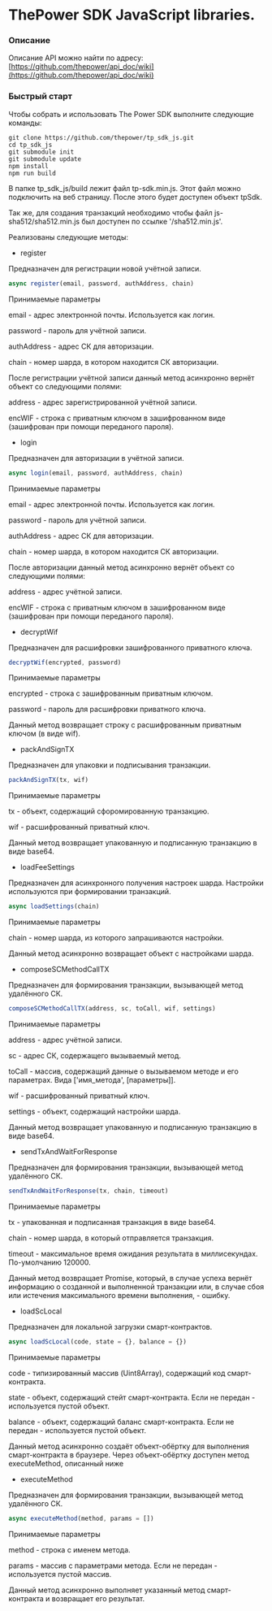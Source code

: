 # ThePower SDK JavaScript libraries.

### Описание

Описание API можно найти по адресу: [https://github.com/thepower/api_doc/wiki](https://github.com/thepower/api_doc/wiki)

### Быстрый старт

Чтобы собрать и использовать The Power SDK выполните следующие команды:

```
git clone https://github.com/thepower/tp_sdk_js.git
cd tp_sdk_js
git submodule init
git submodule update
npm install
npm run build
```

В папке tp_sdk_js/build лежит файл tp-sdk.min.js. Этот файл можно подключить на веб страницу.
После этого будет доступен объект tpSdk.

Так же, для создания транзакций необходимо чтобы файл js-sha512/sha512.min.js был доступен по ссылке '/sha512.min.js'.

Реализованы следующие методы:

- register

Предназначен для регистрации новой учётной записи.

```js
async register(email, password, authAddress, chain)
```

Принимаемые параметры

email - адрес электронной почты. Используется как логин.

password - пароль для учётной записи.

authAddress - адрес СК для авторизации.

chain - номер шарда, в котором находится СК авторизации.

После регистрации учётной записи данный метод асинхронно вернёт объект со следующими полями:

address - адрес зарегистрированной учётной записи.

encWIF - строка с приватным ключом в зашифрованном виде (зашифрован при помощи переданого пароля). 

- login

Предназначен для авторизации в учётной записи.

```js
async login(email, password, authAddress, chain)
```

Принимаемые параметры

email - адрес электронной почты. Используется как логин.

password - пароль для учётной записи.

authAddress - адрес СК для авторизации.

chain - номер шарда, в котором находится СК авторизации.

После авторизации данный метод асинхронно вернёт объект со следующими полями:

address - адрес учётной записи.

encWIF - строка с приватным ключом в зашифрованном виде (зашифрован при помощи переданого пароля). 

- decryptWif

Предназначен для расшифровки зашифрованного приватного ключа.

```js
decryptWif(encrypted, password)
```

Принимаемые параметры

encrypted - строка с зашифрованным приватным ключом.

password - пароль для расшифровки приватного ключа.

Данный метод возвращает строку с расшифрованным приватным ключом (в виде wif).

- packAndSignTX

Предназначен для упаковки и подписывания транзакции.

```js
packAndSignTX(tx, wif)
```

Принимаемые параметры

tx - объект, содержащий сфоромированную транзакцию.

wif - расшифрованный приватный ключ.

Данный метод возвращает упакованную и подписанную транзакцию в виде base64.

- loadFeeSettings

Предназначен для асинхронного получения настроек шарда. Настройки используются при формировании транзакций.

```js
async loadSettings(chain)
```

Принимаемые параметры

chain - номер шарда, из которого запрашиваются настройки.

Данный метод асинхронно возвращает объект с настройками шарда.

- composeSCMethodCallTX

Предназначен для формирования транзакции, вызывающей метод удалённого СК.

```js
composeSCMethodCallTX(address, sc, toCall, wif, settings)
```

Принимаемые параметры

address - адрес учётной записи.

sc - адрес СК, содержащего вызываемый метод.

toCall - массив, содержащий данные о вызываемом методе и его параметрах. Вида ['имя_метода', [параметры]].

wif - расшифрованный приватный ключ.

settings - объект, содержащий настройки шарда.

Данный метод возвращает упакованную и подписанную транзакцию в виде base64.

- sendTxAndWaitForResponse

Предназначен для формирования транзакции, вызывающей метод удалённого СК.

```js
sendTxAndWaitForResponse(tx, chain, timeout)
```

Принимаемые параметры

tx - упакованная и подписанная транзакция в виде base64.

chain - номер шарда, в который отправляется транзакция.

timeout - максимальное время ожидания результата в миллисекундах. По-умолчанию 120000.

Данный метод возвращает Promise, который, в случае успеха вернёт информацию о созданной и выполненной
транзакции или, в случае сбоя или истечения максимального времени выполнения, - ошибку.

- loadScLocal

Предназначен для локальной загрузки смарт-контрактов.

```js
async loadScLocal(code, state = {}, balance = {})
```

Принимаемые параметры

code - типизированный массив (Uint8Array), содержащий код смарт-контракта.

state - объект, содержащий стейт смарт-контракта. Если не передан - используется пустой объект.

balance - объект, содержащий баланс смарт-контракта. Если не передан - используется пустой объект.

Данный метод асинхронно создаёт объект-обёртку для выполнения смарт-контракта в браузере.
Через объект-обёртку доступен метод executeMethod, описанный ниже


- executeMethod

Предназначен для формирования транзакции, вызывающей метод удалённого СК.

```js
async executeMethod(method, params = [])
```

Принимаемые параметры

method - строка с именем метода.

params - массив с параметрами метода. Если не передан - используется пустой массив.

Данный метод асинхронно выполняет указанный метод смарт-контракта и возвращает его результат.
